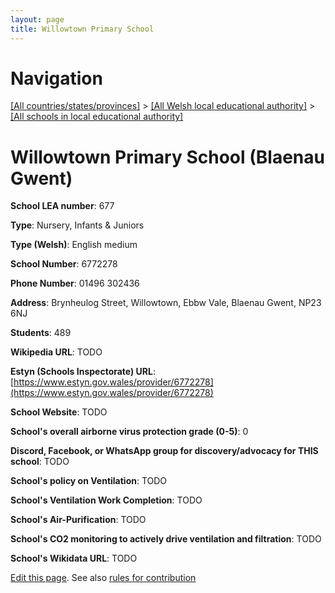 ```yaml
---
layout: page
title: Willowtown Primary School
---
```

# Navigation

[[All countries/states/provinces]](../../..) > [[All Welsh local educational authority]](../..) > [[All schools in local educational authority]](..)

# Willowtown Primary School (Blaenau Gwent)

**School LEA number**: 677

**Type**: Nursery, Infants & Juniors

**Type (Welsh)**: English medium

**School Number**: 6772278

**Phone Number**: 01496 302436

**Address**: Brynheulog Street, Willowtown, Ebbw Vale, Blaenau Gwent, NP23 6NJ

**Students**: 489

**Wikipedia URL**: TODO

**Estyn (Schools Inspectorate) URL**: [https://www.estyn.gov.wales/provider/6772278](https://www.estyn.gov.wales/provider/6772278)

**School Website**: TODO

**School's overall airborne virus protection grade (0-5)**: 0

**Discord, Facebook, or WhatsApp group for discovery/advocacy for THIS school**: TODO

**School's policy on Ventilation**: TODO

**School's Ventilation Work Completion**: TODO

**School's Air-Purification**: TODO

**School's CO2 monitoring to actively drive ventilation and filtration**: TODO

**School's Wikidata URL**: TODO




[Edit this page](https://github.com/VentilationProject/Wales/edit/prif/./Blaenau_Gwent/Willowtown_Primary_School.md). See also [rules for contribution](../../../contribution-rules/)